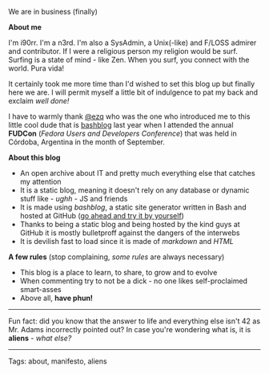 We are in business (finally)

**About me**

I'm i90rr. I'm a n3rd. I'm also a SysAdmin, a Unix(-like) and F/LOSS admirer and contributor. If I were a religious person my religion would be surf. Surfing is a state of mind - like Zen. When you surf, you connect with the world. Pura vida!

It certainly took me more time than I'd wished to set this blog up but finally here we are. I will permit myself a little bit of indulgence to pat my back and exclaim *well done!*

I have to warmly thank [@ezq](https://cardinali.org "Ezequiel Cardinali") who was the one who introduced me to this little cool dude that is [bashblog](https://github.com/cfenollosa/bashblog) last year when I attended the annual **FUDCon** (*Fedora Users and Developers Conference*) that was held in Córdoba, Argentina in the month of September.

**About this blog**

* An open archive about IT and pretty much everything else that catches my attention
* It is a static blog, meaning it doesn't rely on any database or dynamic stuff like - *ughh* - JS and friends
* It is made using *bashblog*, a static site generator written in Bash and hosted at GitHub ([go ahead and try it by yourself](https://pages.github.com "GitHub Pages"))
* Thanks to being a static blog and being hosted by the kind guys at GitHub it is mostly bulletproff against the dangers of the interwebs
* It is devilish fast to load since it is made of *markdown* and *HTML*

**A few rules** (stop complaining, *some rules* are always necessary)

* This blog is a place to learn, to share, to grow and to evolve
* When commenting try to not be a dick - no one likes self-proclaimed smart-asses
* Above all, **have phun!**

***
Fun fact: did you know that the answer to life and everything else isn't 42 as Mr. Adams incorrectly pointed out? In case you're wondering what is, it is **aliens** - *what else?*
***


Tags: about, manifesto, aliens
